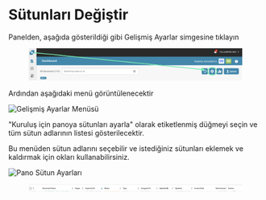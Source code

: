 # Sütunları Değiştir

Panelden, aşağıda gösterildiği gibi Gelişmiş Ayarlar simgesine tıklayın

<figure><img src="../../.gitbook/assets/image (7).png" alt=""><figcaption></figcaption></figure>

Ardından aşağıdaki menü görüntülenecektir

![Gelişmiş Ayarlar Menüsü](https://lh7-us.googleusercontent.com/wWt5QbmwZf44enmOoLcofh6SvyYPiHTav9OiEog\_m2xtnty6X73pFlhfdM9aglx89\_pfbiACZx5BejagV-wAKwlDTuGoGNu5jgbcZ5djrZ\_h1IgGp-8uaq8UHY-umjrs96hb4FZOzHFzdLasg2F\_ftw)

"Kuruluş için panoya sütunları ayarla" olarak etiketlenmiş düğmeyi seçin ve tüm sütun adlarının listesi gösterilecektir.

Bu menüden sütun adlarını seçebilir ve istediğiniz sütunları eklemek ve kaldırmak için okları kullanabilirsiniz.

![Pano Sütun Ayarları](https://lh7-us.googleusercontent.com/cXnnrIR-y4TRDnRE9irGvvjnmkN-HSGEQTh7FiwsjRHzXF7FNjd-\_gLO-m55fLlv6lVjk-VvThgdW5JWgqIVZSm5tfk3hC7xrj68uRE5OgIPMtYIrpxOhhYzk4OMibyDBqvHQ0VZaDAysZohlH8dxm8)

<div data-full-width="true">

<figure><img src="../../.gitbook/assets/image (6).png" alt=""><figcaption></figcaption></figure>

</div>
